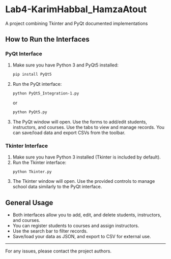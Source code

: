 # Lab4-KarimHabbal_HamzaAtout

A project combining Tkinter and PyQt documented implementations

## How to Run the Interfaces

### PyQt Interface
1. Make sure you have Python 3 and PyQt5 installed:
	```sh
	pip install PyQt5
	```
2. Run the PyQt interface:
	```sh
	python PyQt5_Integration-1.py
	```
	or
	```sh
	python PyQt5.py
	```
3. The PyQt window will open. Use the forms to add/edit students, instructors, and courses. Use the tabs to view and manage records. You can save/load data and export CSVs from the toolbar.

### Tkinter Interface
1. Make sure you have Python 3 installed (Tkinter is included by default).
2. Run the Tkinter interface:
	```sh
	python Tkinter.py
	```
3. The Tkinter window will open. Use the provided controls to manage school data similarly to the PyQt interface.

## General Usage
- Both interfaces allow you to add, edit, and delete students, instructors, and courses.
- You can register students to courses and assign instructors.
- Use the search bar to filter records.
- Save/load your data as JSON, and export to CSV for external use.

---
For any issues, please contact the project authors.
